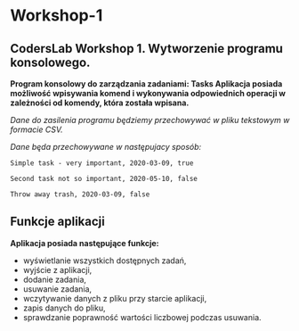 # Workshop-1
## CodersLab Workshop 1. Wytworzenie programu konsolowego.

**Program konsolowy do zarządzania zadaniami: Tasks Aplikacja posiada możliwość wpisywania komend i wykonywania 
odpowiednich operacji w zależności od komendy, która została wpisana.**

*Dane do zasilenia programu będziemy przechowywać w pliku tekstowym w formacie CSV.*

*Dane będa przechowywane w następujacy sposób:*

`Simple task - very important, 2020-03-09, true` 

`Second task not so important, 2020-05-10, false` 

`Throw away trash, 2020-03-09, false` 

## Funkcje aplikacji

**Aplikacja posiada następujące funkcje:**

- wyświetlanie wszystkich dostępnych zadań,
- wyjście z aplikacji,
- dodanie zadania,
- usuwanie zadania,
- wczytywanie danych z pliku przy starcie aplikacji,
- zapis danych do pliku,
- sprawdzanie poprawność wartości liczbowej podczas usuwania.
